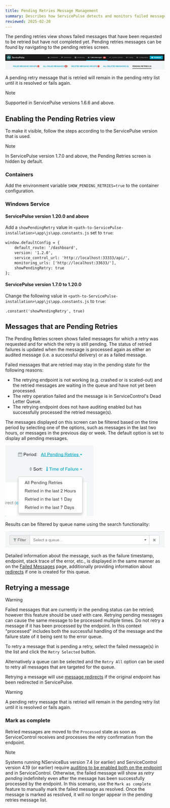 ```yaml
---
title: Pending Retries Message Management
summary: Describes how ServicePulse detects and monitors failed messages in the pending state, and allows retrying, or deleting them.
reviewed: 2025-02-20
---
```


The pending retries view shows failed messages that have been requested to be retried but have not completed yet. Pending retries messages can be found by navigating to the pending retries screen.

![Pending Retries Tab](images/pending-retries.png 'width=500')

A pending retry message that is retried will remain in the pending retry list until it is resolved or fails again.


> [!NOTE]
> Supported in ServicePulse versions 1.6.6 and above.

## Enabling the Pending Retries view

To make it visible, follow the steps according to the ServicePulse version that is used.

> [!NOTE]
> In ServicePulse version 1.7.0 and above, the Pending Retries screen is hidden by default. 

### Containers

Add the environment variable `SHOW_PENDING_RETRIES=true` to the container configuration.

### Windows Service

#### ServicePulse version 1.20.0 and above

Add a `showPendingRetry` value in `<path-to-ServicePulse-installation>\app\js\app.constants.js` set to `true`:

```
window.defaultConfig = {
    default_route: '/dashboard',
    version: '1.2.0',
    service_control_url: 'http://localhost:33333/api/',
    monitoring_urls: ['http://localhost:33633/'],
    showPendingRetry: true
};
```

#### ServicePulse version 1.7.0 to 1.20.0 

Change the following value in `<path-to-ServicePulse-installation>\app\js\app.constants.js` to `true`:

```
.constant('showPendingRetry', true)
```

## Messages that are Pending Retries

The Pending Retries screen shows failed messages for which a retry was requested and for which the retry is still pending. The status of retried failures is updated when the message is processed again as either an audited message (i.e. a successful delivery) or as a failed message.

Failed messages that are retried may stay in the pending state for the following reasons:

- The retrying endpoint is not working (e.g. crashed or is scaled-out) and the retried messages are waiting in the queue and have not yet been processed.
- The retry operation failed and the message is in ServiceControl's Dead Letter Queue.
- The retrying endpoint does not have auditing enabled but has successfully processed the retried message(s).

The messages displayed on this screen can be filtered based on the time period by selecting one of the options, such as messages in the last two hours, or messages in the previous day or week. The default option is set to display all pending messages.

![Period Filter](images/pending-retries-period-selection.png 'width=500')

Results can be filtered by queue name using the search functionality:

![Queue Filter](images/pending-retries-filter-queues.png 'width=500')

Detailed information about the message, such as the failure timestamp, endpoint, stack trace of the error, etc., is displayed in the same manner as on the [Failed Messages](intro-failed-messages.md) page, additionally providing information about [redirects](/servicepulse/redirect.md) if one is created for this queue.

## Retrying a message

> [!WARNING]
> Failed messages that are currently in the pending status can be retried; however this feature should be used with care. Retrying pending messages can cause the same message to be processed multiple times. Do not retry a message if it has been processed by the endpoint. In this context "processed" includes both the successful handling of the message and the failure state of it being sent to the error queue.

To retry a message that is pending a retry, select the failed message(s) in the list and click the `Retry Selected` button.

Alternatively a queue can be selected and the `Retry All` option can be used to retry all messages that are targeted for the queue.

Retrying a message will use [message redirects](redirect.md) if the original endpoint has been redirected in ServicePulse.

> [!WARNING]
> A pending retry message that is retried will remain in the pending retry list until it is resolved or fails again.

### Mark as complete

Retried messages are moved to the `Processed` state as soon as ServiceControl receives and processes the retry confirmation from the endpoint.

> [!NOTE]
> Systems running NServiceBus version 7.4 (or earlier) and ServiceControl version 4.19 (or earlier) require [auditing to be enabled both on the endpoint](/nservicebus/operations/auditing.md) and in ServiceControl. Otherwise, the failed message will show as *retry pending* indefinitely even after the message has been successfully processed by the endpoint. In this scenario, use the `Mark as complete` feature to manually mark the failed message as resolved. Once the message is marked as resolved, it will no longer appear in the pending retries message list.


